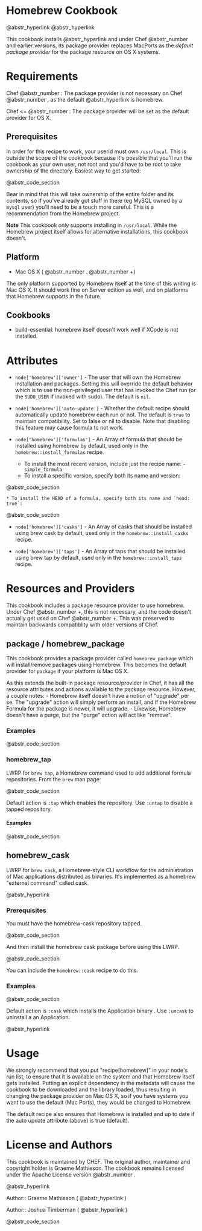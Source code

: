 # Homebrew Cookbook

@abstr_hyperlink @abstr_hyperlink 

This cookbook installs @abstr_hyperlink and under Chef @abstr_number and earlier versions, its package provider replaces MacPorts as the _default package provider_ for the package resource on OS X systems.

# Requirements

Chef @abstr_number : The package provider is not necessary on Chef @abstr_number , as the default @abstr_hyperlink is homebrew.

Chef <= @abstr_number : The package provider will be set as the default provider for OS X.

## Prerequisites

In order for this recipe to work, your userid must own `/usr/local`. This is outside the scope of the cookbook because it's possible that you'll run the cookbook as your own user, not root and you'd have to be root to take ownership of the directory. Easiest way to get started:

@abstr_code_section 

Bear in mind that this will take ownership of the entire folder and its contents, so if you've already got stuff in there (eg MySQL owned by a `mysql` user) you'll need to be a touch more careful. This is a recommendation from the Homebrew project.

**Note** This cookbook _only_ supports installing in `/usr/local`. While the Homebrew project itself allows for alternative installations, this cookbook doesn't.

## Platform

  * Mac OS X ( @abstr_number . @abstr_number +)



The only platform supported by Homebrew itself at the time of this writing is Mac OS X. It should work fine on Server edition as well, and on platforms that Homebrew supports in the future.

## Cookbooks

  * build-essential: homebrew itself doesn't work well if XCode is not installed.



# Attributes

  * `node['homebrew']['owner']` \- The user that will own the Homebrew installation and packages. Setting this will override the default behavior which is to use the non-privileged user that has invoked the Chef run (or the `SUDO_USER` if invoked with sudo). The default is `nil`.
  * `node['homebrew']['auto-update']` \- Whether the default recipe should automatically update homebrew each run or not. The default is `true` to maintain compatibility. Set to false or nil to disable. Note that disabling this feature may cause formula to not work.
  * `node['homebrew']['formulas']` \- An Array of formula that should be installed using homebrew by default, used only in the `homebrew::install_formulas` recipe.

    * To install the most recent version, include just the recipe name: `- simple_formula`
    * To install a specific version, specify both its name and version:

@abstr_code_section 

    * To install the HEAD of a formula, specify both its name and `head: true`:

@abstr_code_section 

  * `node['homebrew']['casks']` \- An Array of casks that should be installed using brew cask by default, used only in the `homebrew::install_casks` recipe.

  * `node['homebrew']['taps']` \- An Array of taps that should be installed using brew tap by default, used only in the `homebrew::install_taps` recipe.



# Resources and Providers

This cookbook includes a package resource provider to use homebrew. Under Chef @abstr_number +, this is not necessary, and the code doesn't actually get used on Chef @abstr_number +. This was preserved to maintain backwards compatiblity with older versions of Chef.

## package / homebrew_package

This cookbook provides a package provider called `homebrew_package` which will install/remove packages using Homebrew. This becomes the default provider for `package` if your platform is Mac OS X.

As this extends the built-in package resource/provider in Chef, it has all the resource attributes and actions available to the package resource. However, a couple notes: \- Homebrew itself doesn't have a notion of "upgrade" per se. The "upgrade" action will simply perform an install, and if the Homebrew Formula for the package is newer, it will upgrade. \- Likewise, Homebrew doesn't have a purge, but the "purge" action will act like "remove".

### Examples

@abstr_code_section 

### homebrew_tap

LWRP for `brew tap`, a Homebrew command used to add additional formula repositories. From the `brew` man page:

@abstr_code_section 

Default action is `:tap` which enables the repository. Use `:untap` to disable a tapped repository.

#### Examples

@abstr_code_section 

## homebrew_cask

LWRP for `brew cask`, a Homebrew-style CLI workflow for the administration of Mac applications distributed as binaries. It's implemented as a homebrew "external command" called cask.

@abstr_hyperlink 

### Prerequisites

You must have the homebrew-cask repository tapped.

@abstr_code_section 

And then install the homebrew cask package before using this LWRP.

@abstr_code_section 

You can include the `homebrew::cask` recipe to do this.

### Examples

@abstr_code_section 

Default action is `:cask` which installs the Application binary . Use `:uncask` to uninstall a an Application.

@abstr_hyperlink 

# Usage

We strongly recommend that you put "recipe[homebrew]" in your node's run list, to ensure that it is available on the system and that Homebrew itself gets installed. Putting an explicit dependency in the metadata will cause the cookbook to be downloaded and the library loaded, thus resulting in changing the package provider on Mac OS X, so if you have systems you want to use the default (Mac Ports), they would be changed to Homebrew.

The default recipe also ensures that Homebrew is installed and up to date if the auto update attribute (above) is true (default).

# License and Authors

This cookbook is maintained by CHEF. The original author, maintainer and copyright holder is Graeme Mathieson. The cookbook remains licensed under the Apache License version @abstr_number .

@abstr_hyperlink 

Author:: Graeme Mathieson ( @abstr_hyperlink )

Author:: Joshua Timberman ( @abstr_hyperlink )

@abstr_code_section 
